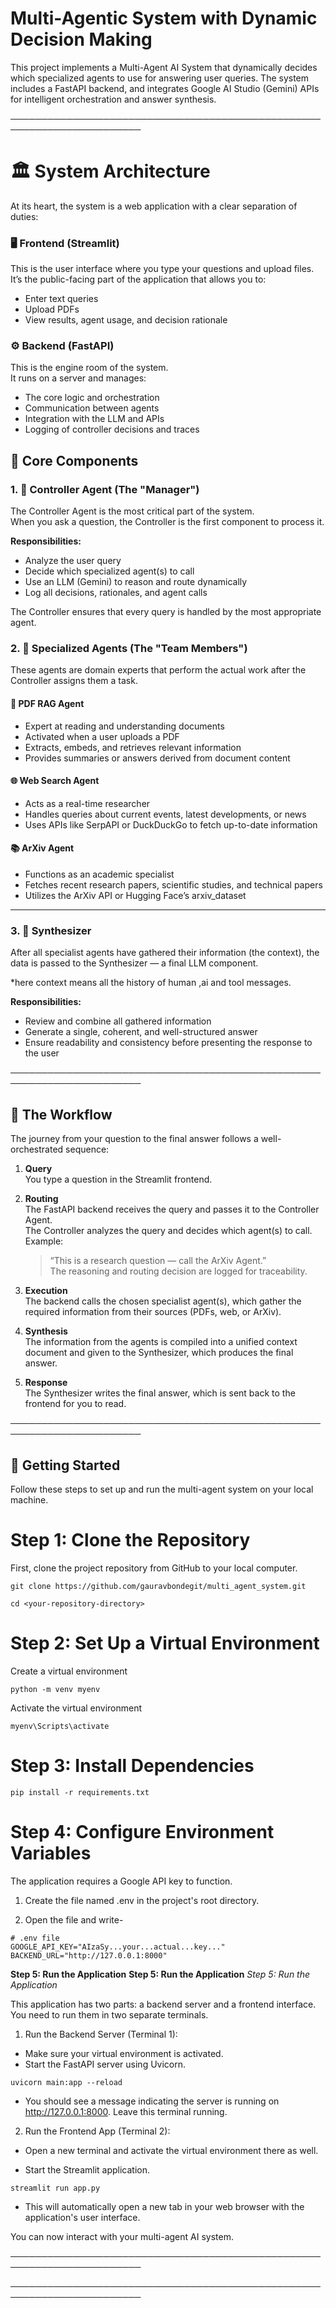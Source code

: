 
# Multi-Agentic System with Dynamic Decision Making

This project implements a Multi-Agent AI System that dynamically decides which specialized agents to use for answering user queries. The system includes a FastAPI backend, and integrates Google AI Studio (Gemini) APIs for intelligent orchestration and answer synthesis.

───────────────────────────────────────────────────────────────────────
# 🏛️ System Architecture

At its heart, the system is a web application with a clear separation of duties:

### 🖥️ Frontend (Streamlit)
This is the user interface where you type your questions and upload files.  
It’s the public-facing part of the application that allows you to:
- Enter text queries
- Upload PDFs
- View results, agent usage, and decision rationale

### ⚙️ Backend (FastAPI)
This is the engine room of the system.  
It runs on a server and manages:
- The core logic and orchestration
- Communication between agents
- Integration with the LLM and APIs
- Logging of controller decisions and traces

## 🧩 Core Components

### 1. 🧠 Controller Agent (The "Manager")
The Controller Agent is the most critical part of the system.  
When you ask a question, the Controller is the first component to process it.

**Responsibilities:**
- Analyze the user query
- Decide which specialized agent(s) to call
- Use an LLM (Gemini) to reason and route dynamically
- Log all decisions, rationales, and agent calls

The Controller ensures that every query is handled by the most appropriate agent.

### 2. 🤖 Specialized Agents (The "Team Members")
These agents are domain experts that perform the actual work after the Controller assigns them a task.

#### 🧾 PDF RAG Agent
- Expert at reading and understanding documents
- Activated when a user uploads a PDF
- Extracts, embeds, and retrieves relevant information
- Provides summaries or answers derived from document content

#### 🌐 Web Search Agent
- Acts as a real-time researcher
- Handles queries about current events, latest developments, or news
- Uses APIs like SerpAPI or DuckDuckGo to fetch up-to-date information

#### 📚 ArXiv Agent
- Functions as an academic specialist
- Fetches recent research papers, scientific studies, and technical papers
- Utilizes the ArXiv API or Hugging Face’s arxiv_dataset

---

### 3. 🧩 Synthesizer
After all specialist agents have gathered their information (the context), the data is passed to the Synthesizer — a final LLM component.

*here context means all the history of human ,ai and tool messages.

**Responsibilities:**
- Review and combine all gathered information
- Generate a single, coherent, and well-structured answer
- Ensure readability and consistency before presenting the response to the user

───────────────────────────────────────────────────────────────────────
## 🔄 The Workflow

The journey from your question to the final answer follows a well-orchestrated sequence:

1. **Query**  
   You type a question in the Streamlit frontend.

2. **Routing**  
   The FastAPI backend receives the query and passes it to the Controller Agent.  
   The Controller analyzes the query and decides which agent(s) to call.  
   Example:  
   > “This is a research question — call the ArXiv Agent.”  
   The reasoning and routing decision are logged for traceability.

3. **Execution**  
   The backend calls the chosen specialist agent(s), which gather the required information from their sources (PDFs, web, or ArXiv).

4. **Synthesis**  
   The information from the agents is compiled into a unified context document and given to the Synthesizer, which produces the final answer.

5. **Response**  
   The Synthesizer writes the final answer, which is sent back to the frontend for you to read.

───────────────────────────────────────────────────────────────────────
## 🚀 Getting Started

Follow these steps to set up and run the multi-agent system on your local machine.

# Step 1: Clone the Repository
First, clone the project repository from GitHub to your local computer.

```
git clone https://github.com/gauravbondegit/multi_agent_system.git

cd <your-repository-directory>
```
# Step 2: Set Up a Virtual Environment

Create a virtual environment
```
python -m venv myenv
```
Activate the virtual environment
```
myenv\Scripts\activate
```
# Step 3: Install Dependencies

```
pip install -r requirements.txt
```
# Step 4: Configure Environment Variables
The application requires a Google API key to function.

1. Create the file named .env in the project's root directory.

2. Open the file and write-
```
# .env file
GOOGLE_API_KEY="AIzaSy...your...actual...key..."
BACKEND_URL="http://127.0.0.1:8000"
```
__Step 5: Run the Application__
**__Step 5: Run the Application__**
_Step 5: Run the Application_

This application has two parts: a backend server and a frontend interface. You need to run them in two separate terminals.

1. Run the Backend Server (Terminal 1):
- Make sure your virtual environment is activated.
- Start the FastAPI server using Uvicorn.
```
uvicorn main:app --reload
```
- You should see a message indicating the server is running on http://127.0.0.1:8000. Leave this terminal running.

2. Run the Frontend App (Terminal 2):

- Open a new terminal and activate the virtual environment there as well.

- Start the Streamlit application.
```
streamlit run app.py
```
- This will automatically open a new tab in your web browser with the application's user interface.

You can now interact with your multi-agent AI system.



───────────────────────────────────────────────────────────────────────


───────────────────────────────────────────────────────────────────────



